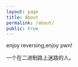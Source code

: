 ```yaml
---
layout: page
title: About
permalink: /about/
public: true
---
```


enjoy reversing,enjoy pwn! 

一个在二进制路上迷路的人。


